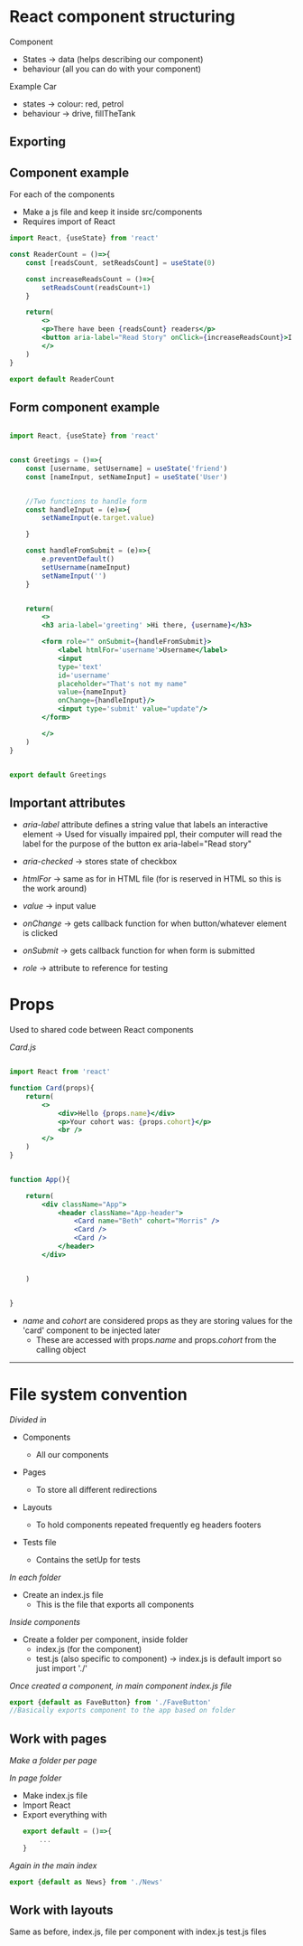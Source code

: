 # React component structuring

Component
- States -> data (helps describing our component)
- behaviour (all you can do with your component)

Example
Car
- states -> colour: red, petrol
- behaviour -> drive, fillTheTank


## Exporting



## Component example

For each of the components
- Make a js file and keep it inside src/components
- Requires import of React

```jsx
import React, {useState} from 'react'

const ReaderCount = ()=>{
	const [readsCount, setReadsCount] = useState(0)

	const increaseReadsCount = ()=>{
		setReadsCount(readsCount+1)
	}

	return(
		<>
		<p>There have been {readsCount} readers</p>
		<button aria-label="Read Story" onClick={increaseReadsCount}>I've read!</button>
		</>
	)
}

export default ReaderCount

```


## Form component example
```jsx

import React, {useState} from 'react'


const Greetings = ()=>{
	const [username, setUsername] = useState('friend')
	const [nameInput, setNameInput] = useState('User')


	//Two functions to handle form
	const handleInput = (e)=>{
		setNameInput(e.target.value)

	}

	const handleFromSubmit = (e)=>{
		e.preventDefault()
		setUsername(nameInput)
		setNameInput('')
	}


	return(
		<>
		<h3 aria-label='greeting' >Hi there, {username}</h3>

		<form role="" onSubmit={handleFromSubmit}>
			<label htmlFor='username'>Username</label>
			<input 
			type='text' 
			id='username' 
			placeholder="That's not my name" 
			value={nameInput}
			onChange={handleInput}/>
			<input type='submit' value="update"/>		
		</form>

		</>
	)
}


export default Greetings

```


## Important attributes

- *aria-label* attribute defines a string value that labels an interactive element -> Used for visually impaired ppl, their computer will read the label for the purpose of the button ex aria-label="Read story"

- *aria-checked* -> stores state of checkbox

- *htmlFor* -> same as for in HTML file (for is reserved in HTML so this is the work around)

- *value* -> input value

- *onChange* -> gets callback function for when button/whatever element is clicked

- *onSubmit* -> gets callback function for when form is submitted

- *role* -> attribute to reference for testing






# Props
Used to shared code between React components

*Card.js*
```jsx

import React from 'react'

function Card(props){
	return(
		<>
			<div>Hello {props.name}</div>
			<p>Your cohort was: {props.cohort}</p>
			<br />
		</>
	)
}


function App(){

	return(
		<div className="App">
			<header className="App-header">
				<Card name="Beth" cohort="Morris" />
				<Card />
				<Card />
			</header>
		</div>


	)


}


```

- *name* and *cohort* are considered props as they are storing values for the 'card' component to be injected later
	+ These are accessed with props.*name* and props.*cohort* from the calling object






---

# File system convention

*Divided in*
- Components
	+ All our components
- Pages
	+ To store all different redirections
- Layouts
	+ To hold components repeated frequently eg headers footers
	
- Tests file 
	+ Contains the setUp for tests 
	


*In each folder*
- Create an index.js file
	+ This is the file that exports all components

*Inside components*
- Create a folder per component, inside folder
	+ index.js (for the component)
	+ test.js (also specific to component) -> index.js is default import so just import './'

*Once created a component, in main component index.js file*
```js
export {default as FaveButton} from './FaveButton'
//Basically exports component to the app based on folder 
```


## Work with pages

*Make a folder per page*

*In page folder*
- Make index.js file
- Import React
- Export everything with
	```js
	export default = ()=>{
		...
	}
	```

*Again in the main index*
```js
export {default as News} from './News'

````


## Work with layouts

Same as before, index.js, file per component with index.js test.js files




